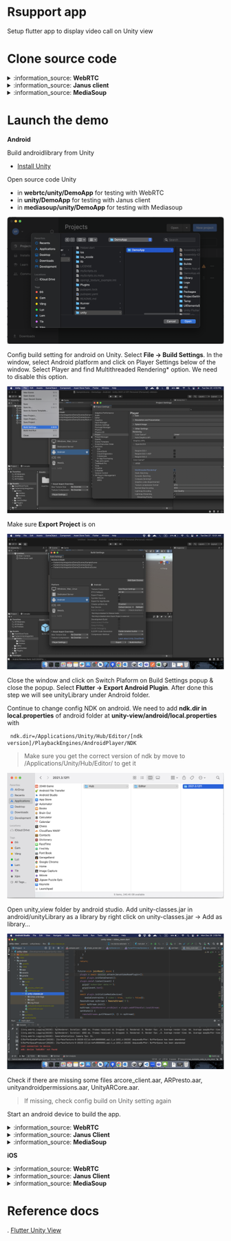 # Rsupport app

Setup flutter app to display video call on Unity view

# Clone source code

<details>
 <summary>:information_source: <b>WebRTC</b></summary>

Clone main source code at [Main repo](https://github.com/rsupport-mobile1-research/unity-view)
```
git clone https://github.com/rsupport-mobile1-research/unity-view.git
```

For this example all the source code in webrtc folder. In next step, we need to clone webrtc source code into webrtc folder at [WebRTC lib](https://github.com/rsupport-mobile1-research/flutter-webrtc)
```
cd unity-view
cd webrtc
git clone https://github.com/rsupport-mobile1-research/flutter-webrtc.git
```

![Alt text](/images/flutter_setup_guide_6.png "Guide 1")

</details>

<details>
 <summary>:information_source: <b>Janus client</b></summary>

Clone main source code at [Main repo](https://github.com/rsupport-mobile1-research/unity-view)
```
git clone https://github.com/rsupport-mobile1-research/unity-view.git
```

Move to unity-view folder and clone janus client source code into unity-view folder at [Janus client lib](https://github.com/rsupport-mobile1-research/flutter_janus_client) and then move to flutter_janus_client to switch source branch **stable_v2_dev** branch
```
cd unity-view
git clone https://github.com/rsupport-mobile1-research/flutter_janus_client.git
cd flutter_janus_client
git checkout stable_v2_dev
```

Clone webrtc source code into flutter_janus_client folder at [WebRTC lib](https://github.com/rsupport-mobile1-research/flutter-webrtc)

```
git clone https://github.com/rsupport-mobile1-research/flutter-webrtc.git
```

![Alt text](/images/flutter_setup_guide_1.png "Guide 1")

</details>

<details>
 <summary>:information_source: <b>MediaSoup</b></summary>

Clone main source code at [Main repo](https://github.com/rsupport-mobile1-research/unity-view)
```
git clone https://github.com/rsupport-mobile1-research/unity-view.git
```

For this example all the source code in mediasoup folder. In next step, we need to clone mediasoup-client-flutter source code into mediasoup folder at [Mediasoup client lib](https://github.com/rsupport-mobile1-research/mediasoup-client-flutter)
```
cd unity-view
cd mediasoup
git clone https://github.com/rsupport-mobile1-research/mediasoup-client-flutter.git
cd mediasoup-client-flutter
```

Clone webrtc source code into mediasoup-client-flutter folder at [WebRTC lib](https://github.com/rsupport-mobile1-research/flutter-webrtc)

```
git clone https://github.com/rsupport-mobile1-research/flutter-webrtc.git
```

![Alt text](/images/flutter_setup_guide_7.png "Guide 1")
</details>

# Launch the demo

<b>Android</b>

Build androidlibrary from Unity
- [Install Unity](https://unity.com/download)

Open source code Unity 
- in **webrtc/unity/DemoApp** for testing with WebRTC
- in **unity/DemoApp** for testing with Janus client
- in **mediasoup/unity/DemoApp** for testing with Mediasoup

![Alt text](/images/flutter_setup_guide_2.png "Guide 2")

Config build setting for android on Unity. Select **File -> Build Settings**. In the window, select Android platform and click on Player Settings below of the window. Select Player and find Multithreaded Rendering* option. We need to disable this option.

![Alt text](/images/flutter_setup_guide_3.png "Guide 3")

Make sure **Export Project** is on

![Alt text](/images/flutter_setup_guide_3.1.png "Guide 3.1")

Close the window and click on Switch Plaform on Build Settings popup & close the popup. Select **Flutter -> Export Android Plugin**. After done this step we will see unityLibrary under Android folder.

Continue to change config NDK on android. We need to add **ndk.dir in local.properties** of android folder at **unity-view/android/local.properties** with
```
 ndk.dir=/Applications/Unity/Hub/Editor/[ndk version]/PlaybackEngines/AndroidPlayer/NDK
```
> Make sure you get the correct version of ndk by move to /Applications/Unity/Hub/Editor/ to get it

![Alt text](/images/flutter_setup_guide_4.png "Guide 4")

Open unity_view folder by android studio. Add unity-classes.jar in android/unityLibrary as a library by right click on unity-classes.jar -> Add as library...

![Alt text](/images/flutter_setup_guide_5.png "Guide 5")

Check if there are missing some files arcore_client.aar, ARPresto.aar, unityandroidpermissions.aar, UnityARCore.aar.
> If missing, check config build on Unity setting again

Start an android device to build the app.

<details>
 <summary>:information_source: <b>WebRTC</b></summary>

> For mobile, you need to check your IP address to input to the demo. For mac we can go to Setting -> Open details of connected wifi and copy IP address. Example: 192.168.165.51

Run server
Move to server folder at webrtc/server.

Use mkcert to create a self-signed certificate.
```
brew update
brew install mkcert
mkcert -key-file configs/certs/key.pem -cert-file configs/certs/cert.pem  localhost 127.0.0.1 ::1 0.0.0.0
```

Run
```
brew install golang
go run cmd/server/main.go
``` 

> In case, you already setup golang & mkcert. Just need to move to server folder and run cmd

```
go run cmd/server/main.go
```

Open https://0.0.0.0:8086 to use flutter web demo.
> On popup input address of web demo, just need to input localhost to run
</details>
<details>
 <summary>:information_source: <b>Janus Client</b></summary>

Don't need build server local in this case 
Just need to build app on 2 devices to test

</details>
<details>
 <summary>:information_source: <b>MediaSoup</b></summary>

Don't need build server local in this case
Just need to build app on 2 devices to test

</details>

<b>iOS</b>

<details>
 <summary>:information_source: <b>WebRTC</b></summary>
</details>
<details>
 <summary>:information_source: <b>Janus Client</b></summary>
Build iOS library from Unity
- [Install Unity](https://unity.com/download)
- Open source code Unity in **unity/DemoApp**

![Alt text](/images/flutter_setup_guide_2.png "Guide 2")

Then you do following Steps like this:

> <b> Step 1 </b>
Select menu 'File' -> Build Setting

![Alt text](/images/ios_setup_1.png)

> <b> Step 2 </b>
Build Setting Panel Appear -> choose iOS -> Click Switch platform -> Click 'Payer Settings'

![Alt text](/images/ios_setup_2.png)
![Alt text](/images/ios_setup_2_1.png)

> <b> Step 3 </b>
Be select all type property like the red squard in these images

![Alt text](/images/ios_setup_3.png)
![Alt text](/images/ios_setup_4.png)

> <b> Step 4 </b>
Import package from folder 'Unity package'


![Alt text](/images/ios_setup_5.png)
![Alt text](/images/ios_setup_6.png)

> <b> Step 5 </b>
Now, Export Plugin for iOS from unity. You should export 'Export iOS Debug' and 'Export iOS Plugin',Unity tool will auto export to folder ios in flutter project


![Alt text](/images/ios_setup_7.png)
![Alt text](/images/ios_setup_8.png)

> <b> Step 6 </b>
Open folder 'unity-view' -> 'ios' -> Open Folder 'Runner.xcworkspace'. Then config like theses images

![Alt text](/images/ios_setup_9.png)
![Alt text](/images/ios_setup_10.png)
![Alt text](/images/ios_setup_11.png)

> <b> Step 7 </b>
Add file for custom workflow WebRTC


![Alt text](/images/ios_setup_11_1.png)
![Alt text](/images/ios_setup_11_2.png)
![Alt text](/images/ios_setup_11_3.png)

> <b> Step 8 </b>
Login your Developer Apple ID. Then register App bundle ID to build application on device.


![Alt text](/images/ios_setup_12.png)
![Alt text](/images/ios_setup_13.png)

then you should setup all environment sdk flutter

![Alt text](/images/ios_setup_14.png)

then you can build on device.
</details>
<details>
 <summary>:information_source: <b>MediaSoup</b></summary>
</details>

# Reference docs

. [Flutter Unity View](https://github.com/juicycleff/flutter-unity-view-widget)
